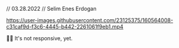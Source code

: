 // 03.28.2022
// Selim Enes Erdogan

https://user-images.githubusercontent.com/23125375/160564008-c31caf9d-f3c6-4445-b442-2261061f9eb1.mp4

📌📌 It's not responsive, yet.

